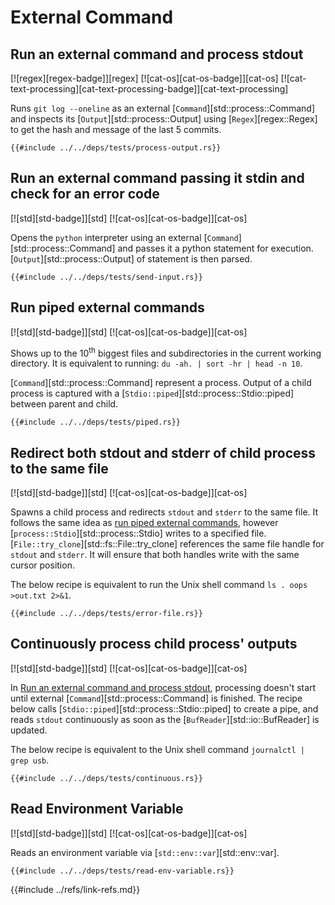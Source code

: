 # External Command

## Run an external command and process stdout

[![regex][regex-badge]][regex]  [![cat-os][cat-os-badge]][cat-os]  [![cat-text-processing][cat-text-processing-badge]][cat-text-processing]

Runs `git log --oneline` as an external [`Command`][std::process::Command] and inspects its [`Output`][std::process::Output] using [`Regex`][regex::Regex] to get the hash and message of the last 5 commits.

```rust,editable,no_run
{{#include ../../deps/tests/process-output.rs}}
```

## Run an external command passing it stdin and check for an error code

[![std][std-badge]][std]  [![cat-os][cat-os-badge]][cat-os]

Opens the `python` interpreter using an external [`Command`][std::process::Command] and passes it a python statement for execution. [`Output`][std::process::Output] of statement is then parsed.

```rust,editable,no_run
{{#include ../../deps/tests/send-input.rs}}
```

## Run piped external commands

[![std][std-badge]][std]  [![cat-os][cat-os-badge]][cat-os]

Shows up to the 10<sup>th</sup> biggest files and subdirectories in the current working directory. It is equivalent to running: `du -ah. | sort -hr | head -n 10`.

[`Command`][std::process::Command] represent a process. Output of a child process is captured with a
[`Stdio::piped`][std::process::Stdio::piped] between parent and child.

```rust,editable,no_run
{{#include ../../deps/tests/piped.rs}}
```

## Redirect both stdout and stderr of child process to the same file

[![std][std-badge]][std]  [![cat-os][cat-os-badge]][cat-os]

Spawns a child process and redirects `stdout` and `stderr` to the same file. It follows the same idea as [run piped external commands](#run-piped-external-commands), however [`process::Stdio`][std::process::Stdio] writes to a specified file. [`File::try_clone`][std::fs::File::try_clone] references the same file handle for `stdout` and `stderr`. It will ensure that both handles write with the same cursor position.

The below recipe is equivalent to run the Unix shell command `ls . oops >out.txt 2>&1`.

```rust,editable,no_run
{{#include ../../deps/tests/error-file.rs}}
```

## Continuously process child process' outputs

[![std][std-badge]][std]  [![cat-os][cat-os-badge]][cat-os]

In [Run an external command and process stdout](#run-an-external-command-and-process-stdout), processing doesn't start until external [`Command`][std::process::Command] is finished. The recipe below calls [`Stdio::piped`][std::process::Stdio::piped] to create a pipe, and reads
`stdout` continuously as soon as the [`BufReader`][std::io::BufReader] is updated.

The below recipe is equivalent to the Unix shell command
`journalctl | grep usb`.

```rust,editable,no_run
{{#include ../../deps/tests/continuous.rs}}
```

## Read Environment Variable

[![std][std-badge]][std]  [![cat-os][cat-os-badge]][cat-os]

Reads an environment variable via [`std::env::var`][std::env::var].

```rust,editable,no_run
{{#include ../../deps/tests/read-env-variable.rs}}
```

{{#include ../refs/link-refs.md}}
